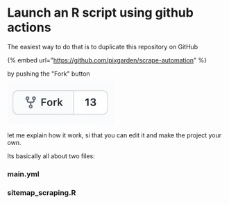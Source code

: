 # Launch an R script using github actions

The easiest way to do that is to duplicate this repository on GitHub

{% embed url="https://github.com/pixgarden/scrape-automation" %}

by pushing the "Fork" button

![](../.gitbook/assets/screenshot-2021-05-09-at-9.39.19-pm.png)

let me explain how it work, si that you can edit it and make the project your own.

Its basically all about two files:

### main.yml



### **sitemap\_scraping.R** <a id="blob-path"></a>





 

